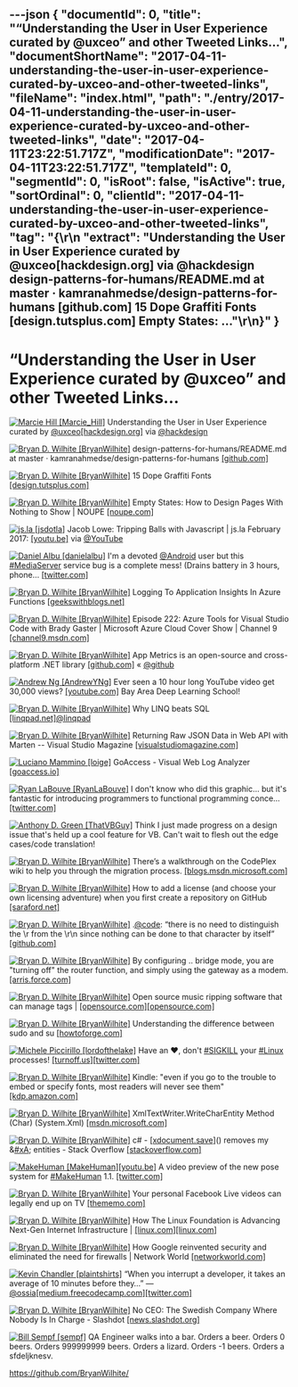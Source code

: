 ---json
{
  "documentId": 0,
  "title": "“Understanding the User in User Experience curated by @uxceo” and other Tweeted Links…",
  "documentShortName": "2017-04-11-understanding-the-user-in-user-experience-curated-by-uxceo-and-other-tweeted-links",
  "fileName": "index.html",
  "path": "./entry/2017-04-11-understanding-the-user-in-user-experience-curated-by-uxceo-and-other-tweeted-links",
  "date": "2017-04-11T23:22:51.717Z",
  "modificationDate": "2017-04-11T23:22:51.717Z",
  "templateId": 0,
  "segmentId": 0,
  "isRoot": false,
  "isActive": true,
  "sortOrdinal": 0,
  "clientId": "2017-04-11-understanding-the-user-in-user-experience-curated-by-uxceo-and-other-tweeted-links",
  "tag": "{\r\n  \"extract\": \"Understanding the User in User Experience curated by @uxceo[hackdesign.org] via @hackdesign design-patterns-for-humans/README.md at master · kamranahmedse/design-patterns-for-humans [github.com] 15 Dope Graffiti Fonts [design.tutsplus.com] Empty States: ...\"\r\n}"
}
---

# “Understanding the User in User Experience curated by @uxceo” and other Tweeted Links…

[<img alt="Marcie Hill [Marcie_Hill]" src="https://songhay.blob.core.windows.net/shared-social-twitter/Marcie_Hill.jpg">](http://www.marciewrites.com/ "Marcie Hill [Marcie_Hill]") Understanding the User in User Experience curated by [@uxceo](http://twitter.com/uxceo)[[hackdesign.org]](http://hackdesign.org/lessons/12) via [@hackdesign](http://twitter.com/hackdesign)

[<img alt="Bryan D. Wilhite [BryanWilhite]" src="https://songhay.blob.core.windows.net/shared-social-twitter/BryanWilhite.jpeg">](http://songhayblog.azurewebsites.net/ "Bryan D. Wilhite [BryanWilhite]") design-patterns-for-humans/README.md at master · kamranahmedse/design-patterns-for-humans [[github.com]](https://github.com/kamranahmedse/design-patterns-for-humans/blob/master/README.md)

[<img alt="Bryan D. Wilhite [BryanWilhite]" src="https://songhay.blob.core.windows.net/shared-social-twitter/BryanWilhite.jpeg">](http://songhayblog.azurewebsites.net/ "Bryan D. Wilhite [BryanWilhite]") 15 Dope Graffiti Fonts [[design.tutsplus.com]](https://design.tutsplus.com/articles/rebel-with-15-dope-graffiti-fonts--cms-28161)

[<img alt="Bryan D. Wilhite [BryanWilhite]" src="https://songhay.blob.core.windows.net/shared-social-twitter/BryanWilhite.jpeg">](http://songhayblog.azurewebsites.net/ "Bryan D. Wilhite [BryanWilhite]") Empty States: How to Design Pages With Nothing to Show | NOUPE [[noupe.com]](http://www.noupe.com/design/empty-states-how-to-design-pages-with-nothing-to-show.html)

[<img alt="js.la [jsdotla]" src="https://songhay.blob.core.windows.net/shared-social-twitter/jsdotla.jpg">](http://js.la/ "js.la [jsdotla]") Jacob Lowe: Tripping Balls with Javascript | js.la February 2017: [[youtu.be]](http://youtu.be/nxRRbwVlbUE?a) via [@YouTube](http://twitter.com/YouTube)

[<img alt="Daniel Albu [danielalbu]" src="https://songhay.blob.core.windows.net/shared-social-twitter/danielalbu.png">](http://www.danielalbu.com/ "Daniel Albu [danielalbu]") I'm a devoted [@Android](http://twitter.com/Android) user but this [#MediaServer](http://twitter.com/search?q=%23MediaServer) service bug is a complete mess! (Drains battery in 3 hours, phone… [[twitter.com]](https://twitter.com/i/web/status/848618528580263939)

[<img alt="Bryan D. Wilhite [BryanWilhite]" src="https://songhay.blob.core.windows.net/shared-social-twitter/BryanWilhite.jpeg">](http://songhayblog.azurewebsites.net/ "Bryan D. Wilhite [BryanWilhite]") Logging To Application Insights In Azure Functions [[geekswithblogs.net]](http://geekswithblogs.net/tmurphy/archive/2017/02/16/logging-to-application-insights-in-azure-functions.aspx)

[<img alt="Bryan D. Wilhite [BryanWilhite]" src="https://songhay.blob.core.windows.net/shared-social-twitter/BryanWilhite.jpeg">](http://songhayblog.azurewebsites.net/ "Bryan D. Wilhite [BryanWilhite]") Episode 222: Azure Tools for Visual Studio Code with Brady Gaster | Microsoft Azure Cloud Cover Show | Channel 9 [[channel9.msdn.com]](https://channel9.msdn.com/Shows/Cloud+Cover/Episode-222-Azure-Tools-for-Visual-Studio-Code-with-Brady-Gaster)

[<img alt="Bryan D. Wilhite [BryanWilhite]" src="https://songhay.blob.core.windows.net/shared-social-twitter/BryanWilhite.jpeg">](http://songhayblog.azurewebsites.net/ "Bryan D. Wilhite [BryanWilhite]") App Metrics is an open-source and cross-platform .NET library [[github.com]](https://github.com/alhardy/AppMetrics) « [@github](http://twitter.com/github)

[<img alt="Andrew Ng [AndrewYNg]" src="https://songhay.blob.core.windows.net/shared-social-twitter/AndrewYNg.jpg">](http://www.andrewng.org/ "Andrew Ng [AndrewYNg]") Ever seen a 10 hour long YouTube video get 30,000 views? [[youtube.com]](https://www.youtube.com/watch?v=eyovmAtoUx0) Bay Area Deep Learning School!

[<img alt="Bryan D. Wilhite [BryanWilhite]" src="https://songhay.blob.core.windows.net/shared-social-twitter/BryanWilhite.jpeg">](http://songhayblog.azurewebsites.net/ "Bryan D. Wilhite [BryanWilhite]") Why LINQ beats SQL [[linqpad.net]](https://www.linqpad.net/WhyLINQBeatsSQL.aspx)[@linqpad](http://twitter.com/linqpad)

[<img alt="Bryan D. Wilhite [BryanWilhite]" src="https://songhay.blob.core.windows.net/shared-social-twitter/BryanWilhite.jpeg">](http://songhayblog.azurewebsites.net/ "Bryan D. Wilhite [BryanWilhite]") Returning Raw JSON Data in Web API with Marten -- Visual Studio Magazine [[visualstudiomagazine.com]](https://visualstudiomagazine.com/articles/2017/02/01/returning-raw-json.aspx)

[<img alt="Luciano Mammino [loige]" src="https://songhay.blob.core.windows.net/shared-social-twitter/loige.jpg">](http://loige.co/ "Luciano Mammino [loige]") GoAccess - Visual Web Log Analyzer [[goaccess.io]](https://goaccess.io/)

[<img alt="Ryan LaBouve [RyanLaBouve]" src="https://songhay.blob.core.windows.net/shared-social-twitter/RyanLaBouve.jpg">](http://ryanlabouve.com/ "Ryan LaBouve [RyanLaBouve]") I don't know who did this graphic... but it's fantastic for introducing programmers to functional programming conce… [[twitter.com]](https://twitter.com/i/web/status/782080514815471616)

[<img alt="Anthony D. Green [ThatVBGuy]" src="https://songhay.blob.core.windows.net/shared-social-twitter/ThatVBGuy.png">](http://github.com/dotnet/roslyn "Anthony D. Green [ThatVBGuy]") Think I just made progress on a design issue that's held up a cool feature for VB. Can't wait to flesh out the edge cases/code translation!

[<img alt="Bryan D. Wilhite [BryanWilhite]" src="https://songhay.blob.core.windows.net/shared-social-twitter/BryanWilhite.jpeg">](http://songhayblog.azurewebsites.net/ "Bryan D. Wilhite [BryanWilhite]") There’s a walkthrough on the CodePlex wiki to help you through the migration process. [[blogs.msdn.microsoft.com]](https://blogs.msdn.microsoft.com/bharry/2017/03/31/shutting-down-codeplex/)

[<img alt="Bryan D. Wilhite [BryanWilhite]" src="https://songhay.blob.core.windows.net/shared-social-twitter/BryanWilhite.jpeg">](http://songhayblog.azurewebsites.net/ "Bryan D. Wilhite [BryanWilhite]") How to add a license (and choose your own licensing adventure) when you first create a repository on GitHub [[saraford.net]](https://saraford.net/2017/02/16/how-to-add-a-license-and-choose-your-own-licensing-adventure-when-you-first-create-a-repository-on-github-047/)

[<img alt="Bryan D. Wilhite [BryanWilhite]" src="https://songhay.blob.core.windows.net/shared-social-twitter/BryanWilhite.jpeg">](http://songhayblog.azurewebsites.net/ "Bryan D. Wilhite [BryanWilhite]") .[@code](http://twitter.com/code): “there is no need to distinguish the \r from the \r\n since nothing can be done to that character by itself” [[github.com]](https://github.com/Microsoft/vscode/issues/19864)

[<img alt="Bryan D. Wilhite [BryanWilhite]" src="https://songhay.blob.core.windows.net/shared-social-twitter/BryanWilhite.jpeg">](http://songhayblog.azurewebsites.net/ "Bryan D. Wilhite [BryanWilhite]") By configuring .. bridge mode, you are "turning off" the router function, and simply using the gateway as a modem. [[arris.force.com]](http://arris.force.com/consumers/articles/General_FAQs/Bridge-Mode-vs-Routed-Subnet/?l=en_US&fs=RelatedArticle)

[<img alt="Bryan D. Wilhite [BryanWilhite]" src="https://songhay.blob.core.windows.net/shared-social-twitter/BryanWilhite.jpeg">](http://songhayblog.azurewebsites.net/ "Bryan D. Wilhite [BryanWilhite]") Open source music ripping software that can manage tags | [[opensource.com]](http://Opensource.com)[[opensource.com]](https://opensource.com/article/17/2/open-music-tagging)

[<img alt="Bryan D. Wilhite [BryanWilhite]" src="https://songhay.blob.core.windows.net/shared-social-twitter/BryanWilhite.jpeg">](http://songhayblog.azurewebsites.net/ "Bryan D. Wilhite [BryanWilhite]") Understanding the difference between sudo and su [[howtoforge.com]](https://www.howtoforge.com/tutorial/sudo-vs-su/)

[<img alt="Michele Piccirillo [lordofthelake]" src="https://songhay.blob.core.windows.net/shared-social-twitter/lordofthelake.jpg">](http://github.com/lordofthelake "Michele Piccirillo [lordofthelake]") Have an ♥️, don't [#SIGKILL](http://twitter.com/search?q=%23SIGKILL) your [#Linux](http://twitter.com/search?q=%23Linux) processes! [[turnoff.us]](http://turnoff.us/geek/dont-sigkill/)[[twitter.com]](https://twitter.com/lordofthelake/status/713781645476827137/photo/1)

[<img alt="Bryan D. Wilhite [BryanWilhite]" src="https://songhay.blob.core.windows.net/shared-social-twitter/BryanWilhite.jpeg">](http://songhayblog.azurewebsites.net/ "Bryan D. Wilhite [BryanWilhite]") Kindle: "even if you go to the trouble to embed or specify fonts, most readers will never see them" [[kdp.amazon.com]](https://kdp.amazon.com/community/thread.jspa?messageID=840290)

[<img alt="Bryan D. Wilhite [BryanWilhite]" src="https://songhay.blob.core.windows.net/shared-social-twitter/BryanWilhite.jpeg">](http://songhayblog.azurewebsites.net/ "Bryan D. Wilhite [BryanWilhite]") XmlTextWriter.WriteCharEntity Method (Char) (System.Xml) [[msdn.microsoft.com]](https://msdn.microsoft.com/en-us/library/system.xml.xmltextwriter.writecharentity(v=vs.110).aspx)

[<img alt="Bryan D. Wilhite [BryanWilhite]" src="https://songhay.blob.core.windows.net/shared-social-twitter/BryanWilhite.jpeg">](http://songhayblog.azurewebsites.net/ "Bryan D. Wilhite [BryanWilhite]") c# - [[xdocument.save]](http://XDocument.Save)() removes my &[#xA](http://twitter.com/search?q=%23xA); entities - Stack Overflow [[stackoverflow.com]](http://stackoverflow.com/questions/8811873/xdocument-save-removes-my-xa-entities)

[<img alt="MakeHuman [MakeHuman]" src="https://songhay.blob.core.windows.net/shared-social-twitter/MakeHuman.png">](http://www.makehuman.org/ "MakeHuman [MakeHuman]")[[youtu.be]](https://youtu.be/a5zNbQBeukk) A video preview of the new pose system for [#MakeHuman](http://twitter.com/search?q=%23MakeHuman) 1.1. [[twitter.com]](https://twitter.com/MakeHuman/status/587932809051910144/photo/1)

[<img alt="Bryan D. Wilhite [BryanWilhite]" src="https://songhay.blob.core.windows.net/shared-social-twitter/BryanWilhite.jpeg">](http://songhayblog.azurewebsites.net/ "Bryan D. Wilhite [BryanWilhite]") Your personal Facebook Live videos can legally end up on TV [[thememo.com]](http://www.thememo.com/2017/02/17/facebook-live-law-facebook-live-streaming-case-death-birth-kali-kanongataa/)

[<img alt="Bryan D. Wilhite [BryanWilhite]" src="https://songhay.blob.core.windows.net/shared-social-twitter/BryanWilhite.jpeg">](http://songhayblog.azurewebsites.net/ "Bryan D. Wilhite [BryanWilhite]") How The Linux Foundation is Advancing Next-Gen Internet Infrastructure | [[linux.com]](http://Linux.com)[[linux.com]](https://www.linux.com/blog/event/open-source-leadership-summit/2017/2/how-linux-foundation-advancing-next-gen-internet-infrastructure)

[<img alt="Bryan D. Wilhite [BryanWilhite]" src="https://songhay.blob.core.windows.net/shared-social-twitter/BryanWilhite.jpeg">](http://songhayblog.azurewebsites.net/ "Bryan D. Wilhite [BryanWilhite]") How Google reinvented security and eliminated the need for firewalls | Network World [[networkworld.com]](http://www.networkworld.com/article/3170687/security/how-google-reinvented-security-and-eliminated-the-need-for-firewalls.html)

[<img alt="Kevin Chandler [plaintshirts]" src="https://songhay.blob.core.windows.net/shared-social-twitter/plaintshirts.jpeg">](http://github.com/kevinchandler "Kevin Chandler [plaintshirts]") “When you interrupt a developer, it takes an average of 10 minutes before they…” — [@ossia](http://twitter.com/ossia)[[medium.freecodecamp.com]](https://medium.freecodecamp.com/live-asynchronously-c8e7172fe7ea#---0-114.gj2i05pzk)[[twitter.com]](https://twitter.com/plaintshirts/status/782963601636200449/photo/1)

[<img alt="Bryan D. Wilhite [BryanWilhite]" src="https://songhay.blob.core.windows.net/shared-social-twitter/BryanWilhite.jpeg">](http://songhayblog.azurewebsites.net/ "Bryan D. Wilhite [BryanWilhite]") No CEO: The Swedish Company Where Nobody Is In Charge - Slashdot [[news.slashdot.org]](https://news.slashdot.org/story/17/02/17/150224/no-ceo-the-swedish-company-where-nobody-is-in-charge?utm_source=feedly1.0mainlinkanon&utm_medium=feed)

[<img alt="Bill Sempf [sempf]" src="https://songhay.blob.core.windows.net/shared-social-twitter/sempf.jpg">](https://www.sempf.net/ "Bill Sempf [sempf]") QA Engineer walks into a bar. Orders a beer. Orders 0 beers. Orders 999999999 beers. Orders a lizard. Orders -1 beers. Orders a sfdeljknesv.

<https://github.com/BryanWilhite/>
